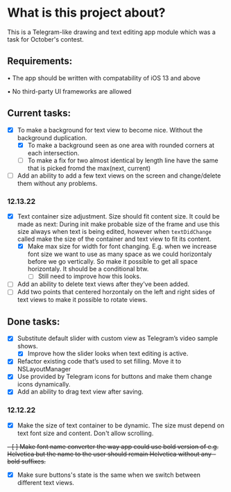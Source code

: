 # What is this project about?

This is a Telegram-like drawing and text editing app module which was a task for October's contest. 


## Requirements:

• The app should be written with compatability of iOS 13 and above

• No third-party UI frameworks are allowed
 
 
 ## Current tasks: 
 
- [X] To make a background for text view to become nice. Without the background duplication.
   - [X] To make a background seen as one area with rounded corners at each intersection.
   - [ ] To make a fix for two almost identical by length line have the same that is picked fromd the max(next, current)
- [ ] Add an ability to add a few text views on the screen and change/delete them without any problems.

### 12.13.22 
- [X] Text container size adjustment. Size should fit content size. It could be made as next: During init make probable size of the frame and use this size always when text is being edited, however when `textDidChange` called make the size of the container and text view to fit its content.
   - [X] Make max size for width for font changing. E.g. when we increase font size we want to use as many space as we could horizontaly before we go vertically. So make it possible to get all space horizontaly. It should be a conditional btw.
      - [ ] Still need to improve how this looks.

- [ ] Add an ability to delete text views after they've been added.
- [ ] Add two points that centered horzontaly on the left and right sides of text views to make it possible to rotate views.

## Done tasks:

- [X] Substitute default slider with custom view as Telegram’s video sample shows.
   - [X] Improve how the slider looks when text editing is active.
- [X] Refactor existing code that’s used to set filling. Move it to NSLayoutManager
- [X] Use provided by Telegram icons for buttons and make them change icons dynamically.
- [X] Add an ability to drag text view after saving.

### 12.12.22 
- [X] Make the size of text container to be dynamic. The size must depend on text font size and content. Don't allow scrolling.


~~- [ ] Make font name converter the way app could use bold version of e.g. Helvetica but the name to the user should remain Helvetica without any -bold suffixes.~~

- [X] Make sure buttons's state is the same when we switch between different text views.
